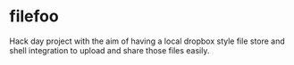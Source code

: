 # filefoo
Hack day project with the aim of having a local dropbox style file store and shell integration to upload and share those files easily. 
